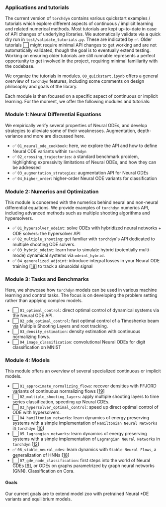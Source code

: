 ### Applications and tutorials
The current version of `torchdyn` contains various quickstart examples / tutorials which explore different aspects of continuous / implicit learning and related numerical methods. Most tutorials are kept up-to-date in case of API changes of underlying libraries. We automatically validate via a quick dry run in `test/validate_tutorials.py`. These are indicated by ✅. Older tutorials ⬜️ might require minimal API changes to get working and are not automatically validated, though the goal is to eventually extend testing. Working on ensuring older tutorials are still runnable represents a perfect opportunity to get involved in the project, requiring minimal familiarity with the codebase. 

We organize the tutorials in modules. `00_quickstart.ipynb` offers a general overview of `torchdyn` features, including some comments on design philosophy and goals of the library. 

Each module is then focused on a specific aspect of continuous or implicit learning. For the moment, we offer the following modules and tutorials:

### Module 1: Neural Differential Equations
We empirically verify several properties of Neural ODEs, and develop strategies to alleviate some of their weaknesses. Augmentation, depth-variance and more are discussed here.

* ✅ `01_neural_ode_cookbook`: here, we explore the API and how to define Neural ODE variants within `torchdyn`
* ✅ `02_crossing_trajectories`: a standard benchmark problem, highlighting expressivity limitations of Neural ODEs, and how they can be addressed
* ✅ `03_augmentation_strategies`: augmentation API for Neural ODEs
* ✅ `04_higher_order`: higher-order Neural ODE variants for classification


### Module 2: Numerics and Optimization
This module is concerned with the numerics behind neural and non-neural differential equations. We provide examples of `torchdyn` numerics API, including advanced methods such as multiple shooting algorithms and hypersolvers.

* ✅ `01_hypersolver_odeint`: solve ODEs with hybridized neural networks + ODE solvers: the hypersolver API
* ✅ `02_multiple_shooting`: get familiar with `torchdyn`'s API dedicated to multiple shooting ODE solvers.
* ✅ `03_hybrid_odeint`: learn how to simulate hybrid (potentially multi-mode) dynamical systems via `odeint_hybrid`.
* ✅ `04_generalized_adjoint`: introduce integral losses in your Neural ODE training [[18](https://arxiv.org/abs/2003.08063)] to track a sinusoidal signal

### Module 3: Tasks and Benchmarks
Here, we showcase how `torchdyn` models can be used in various machine learning and control tasks. The focus is on developing the problem setting rather than applying complex models.


* ⬜️ `01_optimal_control`: direct optimal control of dynamical systems via the Neural ODE API.
* ⬜️ `02_pde_optimal_control`: fast optimal control of a Timoshenko beam via Multiple Shooting Layers and root tracking.
* ⬜️ `03_density_estimation`: density estimation with continuous normalizing flows.
* ⬜️ `04_image_classification`: convolutional Neural ODEs for digit classification on MNIST

### Module 4: Models 
This module offers an overview of several specialized continuous or implicit models. 

* ⬜️ `01_approximate_normalizing_flows`: recover densities with FFJORD variants of continuous normalizing flows [[19](https://arxiv.org/abs/1810.01367)]
* ⬜️ `02_multiple_shooting_layers`: apply multiple shooting layers to time series classification, speeding up Neural CDEs.
* ⬜️ `03_hypersolver_optimal_control`: speed up direct optimal control of ODE with hypersolvers.
* ⬜️ `04_hamiltonian_networks`: learn dynamics of energy preserving systems with a simple implementation of `Hamiltonian Neural Networks` in `torchdyn` [[10](https://arxiv.org/abs/1906.01563)]
* ⬜️ `05_lagrangian_networks`: learn dynamics of energy preserving systems with a simple implementation of `Lagrangian Neural Networks` in `torchdyn` [[12](https://arxiv.org/abs/2003.04630)]
* ✅ `06_stable_neural_odes`: learn dynamics with `Stable Neural Flows`, a generalization of HNNs [[18](https://arxiv.org/abs/2003.08063)]
* ⬜️ `07_gde_node_classification`:  first steps into the world of Neural GDEs [[9](https://arxiv.org/abs/1911.07532)], or ODEs on graphs parametrized by graph neural networks (GNN). Classification on Cora.




#### Goals

Our current goals are to extend model zoo with pretrained Neural *DE variants and equilibrium models. 